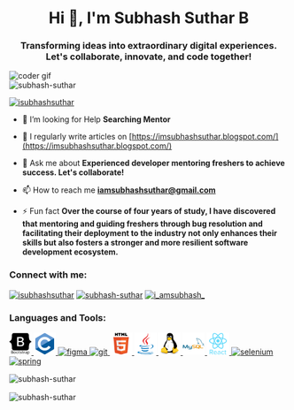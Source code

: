 <h1 align="center">Hi 👋, I'm Subhash Suthar B</h1>
<h3 align="center">Transforming ideas into extraordinary digital experiences. Let's collaborate, innovate, and code together!</h3>
<img align="left" width=450 alt="coder gif" src="https://dribbble.com/shots/4948736-UI-Developer/attachments/10687954?mode=media">
<p align="left"> <img src="https://komarev.com/ghpvc/?username=subhash-suthar&label=Profile%20views&color=0e75b6&style=flat" alt="subhash-suthar" /> </p>

<p align="left"> <a href="https://twitter.com/isubhashsuthar" target="blank"><img src="https://img.shields.io/twitter/follow/isubhashsuthar?logo=twitter&style=for-the-badge" alt="isubhashsuthar" /></a> </p>

- 🤝 I’m looking for Help **Searching Mentor**

- 📝 I regularly write articles on [https://imsubhashsuthar.blogspot.com/](https://imsubhashsuthar.blogspot.com/)

- 💬 Ask me about **Experienced developer mentoring freshers to achieve success. Let's collaborate!**

- 📫 How to reach me **iamsubhashsuthar@gmail.com**

- ⚡ Fun fact **Over the course of four years of study, I have discovered that mentoring and guiding freshers through bug resolution and facilitating their deployment to the industry not only enhances their skills but also fosters a stronger and more resilient software development ecosystem.**

<h3 align="left">Connect with me:</h3>
<p align="left">
<a href="https://twitter.com/isubhashsuthar" target="blank"><img align="center" src="https://raw.githubusercontent.com/rahuldkjain/github-profile-readme-generator/master/src/images/icons/Social/twitter.svg" alt="isubhashsuthar" height="30" width="40" /></a>
<a href="https://linkedin.com/in/subhash-suthar" target="blank"><img align="center" src="https://raw.githubusercontent.com/rahuldkjain/github-profile-readme-generator/master/src/images/icons/Social/linked-in-alt.svg" alt="subhash-suthar" height="30" width="40" /></a>
<a href="https://instagram.com/i_amsubhash_" target="blank"><img align="center" src="https://raw.githubusercontent.com/rahuldkjain/github-profile-readme-generator/master/src/images/icons/Social/instagram.svg" alt="i_amsubhash_" height="30" width="40" /></a>
</p>

<h3 align="left">Languages and Tools:</h3>
<p align="left"> <a href="https://getbootstrap.com" target="_blank" rel="noreferrer"> <img src="https://raw.githubusercontent.com/devicons/devicon/master/icons/bootstrap/bootstrap-plain-wordmark.svg" alt="bootstrap" width="40" height="40"/> </a> <a href="https://www.cprogramming.com/" target="_blank" rel="noreferrer"> <img src="https://raw.githubusercontent.com/devicons/devicon/master/icons/c/c-original.svg" alt="c" width="40" height="40"/> </a> <a href="https://www.figma.com/" target="_blank" rel="noreferrer"> <img src="https://www.vectorlogo.zone/logos/figma/figma-icon.svg" alt="figma" width="40" height="40"/> </a> <a href="https://git-scm.com/" target="_blank" rel="noreferrer"> <img src="https://www.vectorlogo.zone/logos/git-scm/git-scm-icon.svg" alt="git" width="40" height="40"/> </a> <a href="https://www.w3.org/html/" target="_blank" rel="noreferrer"> <img src="https://raw.githubusercontent.com/devicons/devicon/master/icons/html5/html5-original-wordmark.svg" alt="html5" width="40" height="40"/> </a> <a href="https://www.java.com" target="_blank" rel="noreferrer"> <img src="https://raw.githubusercontent.com/devicons/devicon/master/icons/java/java-original.svg" alt="java" width="40" height="40"/> </a> <a href="https://www.linux.org/" target="_blank" rel="noreferrer"> <img src="https://raw.githubusercontent.com/devicons/devicon/master/icons/linux/linux-original.svg" alt="linux" width="40" height="40"/> </a> <a href="https://www.mysql.com/" target="_blank" rel="noreferrer"> <img src="https://raw.githubusercontent.com/devicons/devicon/master/icons/mysql/mysql-original-wordmark.svg" alt="mysql" width="40" height="40"/> </a> <a href="https://reactjs.org/" target="_blank" rel="noreferrer"> <img src="https://raw.githubusercontent.com/devicons/devicon/master/icons/react/react-original-wordmark.svg" alt="react" width="40" height="40"/> </a> <a href="https://www.selenium.dev" target="_blank" rel="noreferrer"> <img src="https://raw.githubusercontent.com/detain/svg-logos/780f25886640cef088af994181646db2f6b1a3f8/svg/selenium-logo.svg" alt="selenium" width="40" height="40"/> </a> <a href="https://spring.io/" target="_blank" rel="noreferrer"> <img src="https://www.vectorlogo.zone/logos/springio/springio-icon.svg" alt="spring" width="40" height="40"/> </a> </p>

<p><img align="center" src="https://github-readme-stats.vercel.app/api/top-langs?username=subhash-suthar&show_icons=true&locale=en&layout=compact" alt="subhash-suthar" /></p>

<p><img align="center" src="https://github-readme-streak-stats.herokuapp.com/?user=subhash-suthar&" alt="subhash-suthar" /></p>
